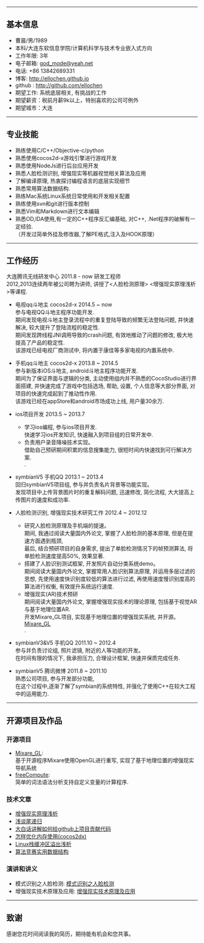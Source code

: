 ----------

## 基本信息

* 曹晨/男/1989  
* 本科/大连东软信息学院/计算机科学与技术专业嵌入式方向  
* 工作年限: 3年  
* 电子邮箱: <god_mode@yeah.net>  
* 电话: +86 13842689331  
* 博客: <http://ellochen.github.io>  
* github : <http://github.com/ellochen>  
* 期望工作: 系统底层相关, 有挑战的工作
* 期望薪资：税前月薪9k以上，特别喜欢的公司可例外  
* 期望城市：大连  

----------

## 专业技能

* 熟练使用C/C++/Objective-c/python  
* 熟悉使用cocos2d-x游戏引擎进行游戏开发  
* 熟悉使用NodeJs进行后台应用开发  
* 熟悉人脸检测识别, 增强现实等机器视觉相关算法及应用  
* 了解编译原理, 热衷探讨编程语言的底层实现细节  
* 熟悉常用算法数据结构.  
* 熟练Mac系统Linux系统日常使用和开发相关配置  
* 熟练使用svn和git进行版本控制  
* 熟悉Vim和Markdown进行文本编辑  
* 熟悉OD,IDA使用,有一定的C++程序反汇编基础, 对C++, .Net程序的破解有一定经验.  
（开发过简单外挂及修改器,了解PE格式,注入及HOOK原理）  

----------

## 工作经历  

大连腾讯无线研发中心  2011.8 - now 研发工程师  
2012,2013连续两年被公司聘为讲师, 讲授了<人脸检测原理> <增强现实原理浅析>等课程.  

+ 电视qq斗地主 cocos2d-x 2014.5 ~ now  
  参与电视QQ斗地主程序功能开发.   
  期间发现电视斗地主登录流程中的重复登陆导致的频繁无法登陆问题, 并快速解决, 较大提升了登陆流程的稳定性.  
  期间发现跨线程JNI调用导致的crash问题, 有效地推动了问题的修改, 极大地提高了产品的稳定性.  
  该游戏已经电视厂商测试中, 将内置于康佳等多家电视的内置系统中.  

+ 手机qq斗地主 cocos2d-x 2013.8 ~ 2014.5  
  参与新版本iOS斗地主, android斗地主程序功能开发.  
  期间为了保证界面与逻辑的分类, 主动使用组内并不熟悉的CocoStudio进行界面搭建, 
  并快速完成了游戏中包括选场, 帮助, 设置, 个人信息等大部分界面, 对项目的快速完成起到了推动性作用.  
  该游戏已经在appStore和android市场成功上线, 用户量30余万.  

+ ios项目开发 2013.5 ~ 2013.7  
  - 学习ios编程, 参与ios项目开发.  
    快速学习ios开发知识, 快速融入到项目组的日常开发中.  
  - 负责用户录音降噪技术实现。  
    借助自己预研期间积累的信息搜集能力, 很短时间内快速找到可行解决方案.    
.
+ symbianV5 手机QQ 2013.1 ~ 2013.4  
  回归symbianV5项目组, 参与并负责名片背景等功能实现。  
  发现项目中上传背景图片时的重复解码问题, 迅速修改, 简化流程, 大大提高上传图片的速度和成功率.  

+ 人脸检测识别, 增强现实技术研究工作  2012.4 ~ 2012.12  
  - 研究人脸检测原理及手机端的提速。  
    期间, 我通过阅读大量国内外论文, 掌握了人脸检测的基本原理, 但是在提速方面遇到瓶颈,  
    最后, 结合预研项目的自身需求, 提出了单脸检测情况下的帧预测算法, 将单脸检测速度提高50%, 效果显著.  
  - 搭建了人脸识别测试框架, 开发照片自动分类系统demo。  
    期间阅读大量国内外论文, 掌握常用人脸识别算法原理, 并运用多层过滤的思想, 
    先使用速度快识别度较低的算法进行过滤, 再使用速度慢识别度高的算法进行权衡, 有效提升系统运行速度.  
  - 增强现实(AR)技术预研  
    期间阅读大量国内外论文, 掌握增强现实技术的理论原理, 包括基于视觉AR与基于地理位置AR.  
    开发Mixare_GL项目, 实现基于地理位置的增强现实系统, 并开源。[Mixare_GL](https://github.com/ellochen/Mixare_GL)  
.
+ symbianV3&V5 手机QQ 2011.10 ~ 2012.4  
  参与并负责讨论组, 照片滤镜, 附近的人等功能的开发。  
  在时间有限的情况下, 我承担压力, 合理设计框架, 快速并保质完成任务.  

+ symbianV5 腾讯微博  2011.8 ~ 2011.10  
  熟悉公司项目, 参与开发部分功能,  
  在这个过程中,逐渐了解了symbian的系统特性, 并强化了使用C++在较大工程中的运用能力.  

----------

## 开源项目及作品
### 开源项目
 
 - [Mixare_GL](https://github.com/ellochen/Mixare_GL):  
   基于开源程序Mixare使用OpenGL进行重写, 实现了基于地理位置的增强现实导航系统  
 - [freeCompute](https://github.com/ellochen/freeCompute):  
   简单的词法语法分析支持自定义变量的计算程序.  

### 技术文章

- [增强现实原理浅析](http://t.cn/Rh6PLWE)  
- [浅谈尾递归](http://t.cn/Rh6Py1h)  
- [大白话讲解如何给github上项目贡献代码](http://t.cn/Rh6P4Pd)  
- [怎样优化内存使用(cocos2dx)](http://t.cn/Rhikzdj)  
- [Linux栈缓冲区溢出浅析](http://t.cn/8F5InIb)  
- [算法竞赛实用数据结构](http://t.cn/Rh6PG3w)  

### 演讲和讲义

- 模式识别之人脸检测: [模式识别之人脸检测](http://t.cn/RhiFAHJ)  
- 增强现实技术原理及应用: [增强现实技术原理及应用](http://t.cn/RhiF7op)   

----------

## 致谢
感谢您花时间阅读我的简历，期待能有机会和您共事。
